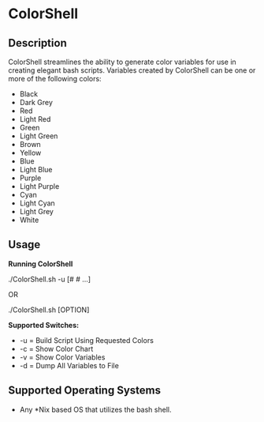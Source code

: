 ColorShell
==========

Description
-----------
ColorShell streamlines the ability to generate color variables for use in creating elegant bash scripts.
Variables created by ColorShell can be one or more of the following colors:

* Black
* Dark Grey
* Red
* Light Red
* Green
* Light Green
* Brown
* Yellow
* Blue
* Light Blue
* Purple
* Light Purple
* Cyan
* Light Cyan
* Light Grey
* White

Usage
-----
**Running ColorShell**

 ./ColorShell.sh -u [# # ...]

OR

 ./ColorShell.sh [OPTION]

**Supported Switches:**

* -u = Build Script Using Requested Colors
* -c = Show Color Chart
* -v = Show Color Variables
* -d = Dump All Variables to File

Supported Operating Systems
---------------------------

* Any *Nix based OS that utilizes the bash shell.
